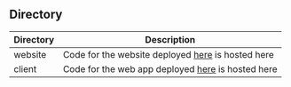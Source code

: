 ## Directory

| Directory | Description                                                                           |
| --------- | ------------------------------------------------------------------------------------- |
| website   | Code for the website deployed [here](https://income-share.web.app) is hosted here     |
| client    | Code for the web app deployed [here](https://use.income-share.web.app) is hosted here |
